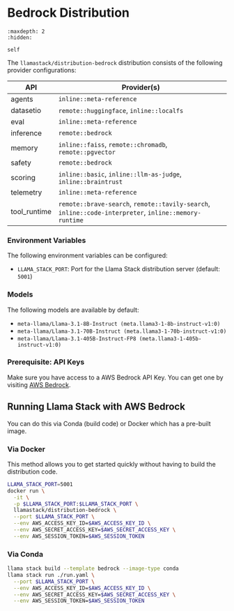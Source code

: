 # Bedrock Distribution

```{toctree}
:maxdepth: 2
:hidden:

self
```

The `llamastack/distribution-bedrock` distribution consists of the following provider configurations:

| API | Provider(s) |
|-----|-------------|
| agents | `inline::meta-reference` |
| datasetio | `remote::huggingface`, `inline::localfs` |
| eval | `inline::meta-reference` |
| inference | `remote::bedrock` |
| memory | `inline::faiss`, `remote::chromadb`, `remote::pgvector` |
| safety | `remote::bedrock` |
| scoring | `inline::basic`, `inline::llm-as-judge`, `inline::braintrust` |
| telemetry | `inline::meta-reference` |
| tool_runtime | `remote::brave-search`, `remote::tavily-search`, `inline::code-interpreter`, `inline::memory-runtime` |



### Environment Variables

The following environment variables can be configured:

- `LLAMA_STACK_PORT`: Port for the Llama Stack distribution server (default: `5001`)

### Models

The following models are available by default:

- `meta-llama/Llama-3.1-8B-Instruct (meta.llama3-1-8b-instruct-v1:0)`
- `meta-llama/Llama-3.1-70B-Instruct (meta.llama3-1-70b-instruct-v1:0)`
- `meta-llama/Llama-3.1-405B-Instruct-FP8 (meta.llama3-1-405b-instruct-v1:0)`


### Prerequisite: API Keys

Make sure you have access to a AWS Bedrock API Key. You can get one by visiting [AWS Bedrock](https://aws.amazon.com/bedrock/).


## Running Llama Stack with AWS Bedrock

You can do this via Conda (build code) or Docker which has a pre-built image.

### Via Docker

This method allows you to get started quickly without having to build the distribution code.

```bash
LLAMA_STACK_PORT=5001
docker run \
  -it \
  -p $LLAMA_STACK_PORT:$LLAMA_STACK_PORT \
  llamastack/distribution-bedrock \
  --port $LLAMA_STACK_PORT \
  --env AWS_ACCESS_KEY_ID=$AWS_ACCESS_KEY_ID \
  --env AWS_SECRET_ACCESS_KEY=$AWS_SECRET_ACCESS_KEY \
  --env AWS_SESSION_TOKEN=$AWS_SESSION_TOKEN
```

### Via Conda

```bash
llama stack build --template bedrock --image-type conda
llama stack run ./run.yaml \
  --port $LLAMA_STACK_PORT \
  --env AWS_ACCESS_KEY_ID=$AWS_ACCESS_KEY_ID \
  --env AWS_SECRET_ACCESS_KEY=$AWS_SECRET_ACCESS_KEY \
  --env AWS_SESSION_TOKEN=$AWS_SESSION_TOKEN
```
